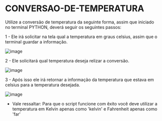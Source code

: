 # CONVERSAO-DE-TEMPERATURA

Utilize a conversão de temperatura da seguinte forma, assim que iniciado no terminal PYTHON, deverá seguir os seguintes passos:




1 - Ele irá solicitar na tela qual a temperatura em graus celsius, assim que o terminal guardar a informação.

![image](https://user-images.githubusercontent.com/93952316/220374492-a5d93785-5b37-45ab-ac34-d6e9917daa01.png)

2 - Ele solicitará qual temperatura deseja relizar a conversão.

![image](https://user-images.githubusercontent.com/93952316/220374632-f8db706e-1196-4ca4-a717-504a34140bb1.png)

3 - Após isso ele irá retornar a informação da temperatura que estava em celsius para a temperatura desejada.

![image](https://user-images.githubusercontent.com/93952316/220374742-9a402554-4f36-4aef-87f7-d048b7661147.png)


* Vale ressaltar: Para que o script funcione com êxito você deve utilizar a temperatura em Kelvin apenas como 'kelvin' e Fahrenheit apenas como 'far' 
